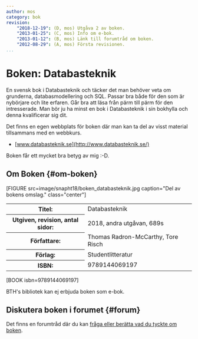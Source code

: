 ```yaml
---
author: mos
category: bok
revision:
    "2018-12-19": (D, mos) Utgåva 2 av boken.
    "2013-01-25": (C, mos) Info om e-bok.
    "2013-01-12": (B, mos) Länk till forumtråd om boken.
    "2012-08-29": (A, mos) Första revisionen.
...
```

Boken: Databasteknik
==================================

En svensk bok i Databasteknik och täcker det man behöver veta om grunderna, databasmodellering och SQL. Passar bra både för den som är nybörjare och lite erfaren. Går bra att läsa från pärm till pärm för den intresserade. Man bör ju ha minst en bok i Databasteknik i sin bokhylla och denna kvalificerar sig dit.

<!--more-->

Det finns en egen webbplats för boken där man kan ta del av visst material tillsammans med en webbkurs.

* [www.databasteknik.se](http://www.databasteknik.se/)

Boken får ett mycket bra betyg av mig :-D.



Om Boken {#om-boken}
--------------------

[FIGURE src=image/snapht18/boken_databasteknik.jpg caption="Del av bokens omslag." class="center"]

<table>
<tr><th>Titel:</th><td>Databasteknik<td></tr>
<tr><th>Utgiven, revision, antal sidor:</th><td>2018, andra utgåvan, 689s<td></tr>
<tr><th>Författare:</th><td>Thomas Radron-McCarthy, Tore Risch<td></tr>
<tr><th>Förlag:</th><td>Studentlitteratur<td></tr>
<tr><th>ISBN:</th><td>9789144069197<td></tr>
</table>

[BOOK isbn=9789144069197]

<!--
Utgåva 1
[BOOK isbn=9789144044491]
-->

BTH's bibliotek kan ej erbjuda boken som e-bok.



Diskutera boken i forumet {#forum}
----------------------------------

Det finns en forumtråd där du kan [fråga eller berätta vad du tyckte om boken](f/5350).
